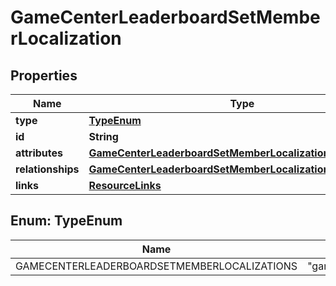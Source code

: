 

# GameCenterLeaderboardSetMemberLocalization


## Properties

| Name | Type | Description | Notes |
|------------ | ------------- | ------------- | -------------|
|**type** | [**TypeEnum**](#TypeEnum) |  |  |
|**id** | **String** |  |  |
|**attributes** | [**GameCenterLeaderboardSetMemberLocalizationAttributes**](GameCenterLeaderboardSetMemberLocalizationAttributes.md) |  |  [optional] |
|**relationships** | [**GameCenterLeaderboardSetMemberLocalizationRelationships**](GameCenterLeaderboardSetMemberLocalizationRelationships.md) |  |  [optional] |
|**links** | [**ResourceLinks**](ResourceLinks.md) |  |  [optional] |



## Enum: TypeEnum

| Name | Value |
|---- | -----|
| GAMECENTERLEADERBOARDSETMEMBERLOCALIZATIONS | &quot;gameCenterLeaderboardSetMemberLocalizations&quot; |



